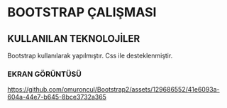 <h1>BOOTSTRAP ÇALIŞMASI </h1>

<h2> KULLANILAN TEKNOLOJİLER </h2>

Bootstrap kullanılarak yapılmıştır.
Css ile desteklenmiştir.

<h3> EKRAN GÖRÜNTÜSÜ </h3>

https://github.com/omuroncul/Bootstrap2/assets/129686552/41e6093a-604a-44e7-b645-8bce3732a365
